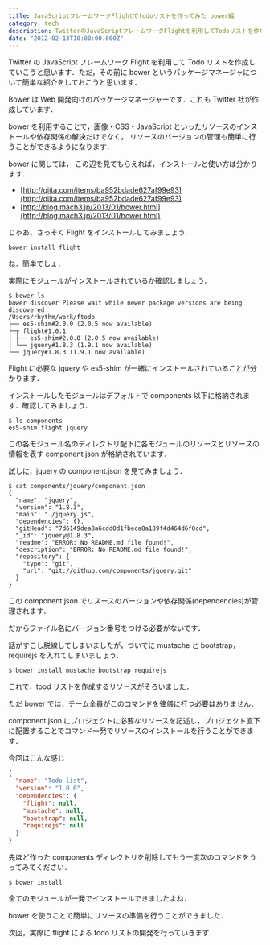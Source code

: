 ```yaml
---
title: JavaScriptフレームワークFlightでtodoリストを作ってみた bower編
category: tech
description: TwitterのJavaScriptフレームワークFlightを利用してTodoリストを作成していこうと思います
date: "2012-02-13T10:00:00.000Z"
---
```


Twitter の JavaScript フレームワーク Flight を利用して Todo リストを作成していこうと思います．ただ，その前に bower というパッケージマネージャについて簡単な紹介をしておこうと思います．

Bower は Web 開発向けのパッケージマネージャーです．これも Twitter 社が作成しています．

bower を利用することで，画像・CSS・JavaScript といったリソースのインストールや依存関係の解決だけでなく， リソースのバージョンの管理も簡単に行うことができるようになります．

bower に関しては， この辺を見てもらえれば，インストールと使い方は分かります．

- [http://qiita.com/items/ba952bdade627af99e93](http://qiita.com/items/ba952bdade627af99e93)
- [http://blog.mach3.jp/2013/01/bower.html](http://blog.mach3.jp/2013/01/bower.html)

じゃあ，さっそく Flight をインストールしてみましょう．

```
bower install flight
```

ね．簡単でしょ．

実際にモジュールがインストールされているか確認しましょう．

```
$ bower ls
bower discover Please wait while newer package versions are being discovered
/Users/rhythm/work/ftodo
├── es5-shim#2.0.0 (2.0.5 now available)
├─┬ flight#1.0.1
│ ├── es5-shim#2.0.0 (2.0.5 now available)
│ └── jquery#1.8.3 (1.9.1 now available)
└── jquery#1.8.3 (1.9.1 now available)
```

Flight に必要な jquery や es5-shim が一緒にインストールされていることが分かります．

インストールしたモジュールはデフォルトで components 以下に格納されます．確認してみましょう．

```
$ ls components
es5-shim flight jquery
```

この各モジュール名のディレクトリ配下に各モジュールのリソースとリソースの情報を表す component.json が格納されています．

試しに，jquery の component.json を見てみましょう．

```
$ cat components/jquery/component.json
{
  "name": "jquery",
  "version": "1.8.3",
  "main": "./jquery.js",
  "dependencies": {},
  "gitHead": "7d6149dea8a6cdd0d1fbeca8a189f4d464d6f0cd",
  "_id": "jquery@1.8.3",
  "readme": "ERROR: No README.md file found!",
  "description": "ERROR: No README.md file found!",
  "repository": {
    "type": "git",
    "url": "git://github.com/components/jquery.git"
  }
}
```

この component.json でリスースのバージョンや依存関係(dependencies)が管理されます．

だからファイル名にバージョン番号をつける必要がないです．

話がすこし脱線してしまいましたが，ついでに mustache と bootstrap，requirejs を入れてしまいましょう．

```
$ bower install mustache bootstrap requirejs
```

これで，tood リストを作成するリソースがそろいました．

ただ bower では，チーム全員がこのコマンドを律儀に打つ必要はありません．

component.json にプロジェクトに必要なリソースを記述し，プロジェクト直下に配置することでコマンド一発でリソースのインストールを行うことができます．

今回はこんな感じ

```json
{
  "name": "Todo list",
  "version": "1.0.0",
  "dependencies": {
    "flight": null,
    "mustache": null,
    "bootstrap": null,
    "requirejs": null
  }
}
```

先ほど作った components ディレクトリを削除してもう一度次のコマンドをうってみてください．

```
$ bower install
```

全てのモジュールが一発でインストールできましたよね．

bower を使うことで簡単にリソースの準備を行うことができました．

次回，実際に flight による todo リストの開発を行っていきます．

